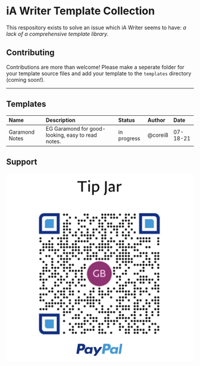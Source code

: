 # iA Writer Template Collection

This respository exists to solve an issue which iA Writer seems to have: _a lack of a comprehensive template library._

## Contributing

Contributions are more than welcome! Please make a seperate folder for your template source files and add your template to the `templates` directory (coming soon!).

---

## Templates

| Name           | Description                                       | Status      | Author  | Date     |
| :------------- | :------------------------------------------------ | :---------- | :------ | :------- |
| Garamond Notes | EG Garamond for good-looking, easy to read notes. | in progress | @corei8 | 07-18-21 |

## Support

![donate](/images/IMG_0177.jpg)
